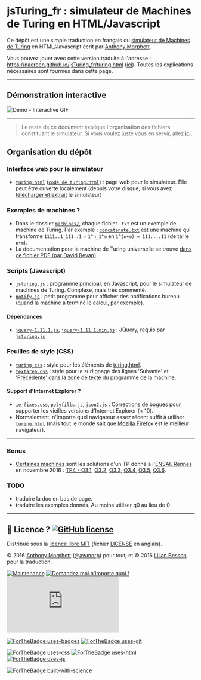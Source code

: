 # jsTuring_fr : simulateur de Machines de Turing en HTML/Javascript

Ce dépôt est une simple traduction en français du [simulateur de Machines de Turing](http://morphett.info/turing/) en HTML/Javascript écrit par [Anthony Morphett](http://morphett.info/).

Vous pouvez jouer avec cette version traduite à l'adresse : https://naereen.github.io/jsTuring_fr/turing.html ([ici](https://naereen.github.io/jsTuring_fr/turing.html)).
Toutes les explications nécessaires sont fournies dans cette page.

----

## Démonstration interactive
![Demo - Interactive GIF](screenshots/demo_live.gif)

----

> Le reste de ce document explique l'organisation des fichiers constituant le simulateur.
> Si vous voulez juste vous en servir, allez [ici](https://naereen.github.io/jsTuring_fr/turing.html).

## Organisation du dépôt

### Interface web pour le simulateur
- [`turing.html`](https://naereen.github.io/jsTuring_fr/turing.html) ([`code de turing.html`](turing.html)) : page web pour le simulateur. Elle peut être ouverte localement (depuis votre disque, si vous avez [télécharger et extrait]() le simulateur)

### Exemples de machines ?
- Dans le dossier [`machines/`](machines/), chaque fichier `.txt` est un exemple de machine de Turing. Par exemple : [`concatenate.txt`](https://github.com/Naereen/jsTuring_fr/blob/gh-pages/machines/concatenate.txt) est une machine qui transforme `1111..1_111..1` = `1^n_1^m` en `1^(n+m) = 111....11` (de taille `n+m`).
- La documentation pour la machine de Turing universelle se trouve [dans ce fichier PDF (par David Bevan)](utm.pdf).

### Scripts (Javascript)
- [`jsturing.js`](js/jsturing.js) : programme principal, en Javascript, pour le simulateur de machines de Turing. Complexe, mais très commenté.
- [`notify.js`](js/notify.js) : petit programme pour afficher des notifications bureau (quand la machine a terminé le calcul, par exemple).

#### Dépendances
- [`jquery-1.11.1.js`](js/jquery-1.11.1.js), [`jquery-1.11.1.min.js`](js/jquery-1.11.1.min.js) : JQuery, requis par [`jsturing.js`](js/jsturing.js)

### Feuilles de style (CSS)
- [`turing.css`](css/turing.css) : style pour les éléments de [turing.html](https://naereen.github.io/jsTuring_fr/turing.html).
- [`textarea.css`](css/textarea.css) : style pour le surlignage des lignes 'Suivante' et 'Précédente' dans la zone de texte du programme de la machine.

#### Support d'Internet Explorer ?
- [`ie-fixes.css`](css/ie-fixes.css), [`polyfills.js`](js/polyfills.js), [`json2.js`](js/json2.js) : Corrections de bogues pour supporter les vieilles versions d'Internet Explorer (< 10).
- Normalement, n'importe quel navigateur assez récent suffit à utiliser [`turing.html`](https://naereen.github.io/jsTuring_fr/turing.html) (mais tout le monde sait que [Mozilla Firefox](https://www.mozilla.org/fr/firefox/new/) est le meilleur navigateur).

----

### Bonus
- [Certaines machines](https://github.com/Naereen/jsTuring_fr/search?q=TP4&type=Code&utf8=✓) sont les solutions d'un TP donné à l'[ENSAI, Rennes](http://www.ensai.fr/) en novembre 2016 : [TP4 - Q3.1](https://github.com/Naereen/jsTuring_fr/blob/gh-pages/machines/TP4--Q3-1.txt), [Q3.2](https://github.com/Naereen/jsTuring_fr/blob/gh-pages/machines/TP4--Q3-2.txt), [Q3.3](https://github.com/Naereen/jsTuring_fr/blob/gh-pages/machines/TP4--Q3-3.txt), [Q3.4](https://github.com/Naereen/jsTuring_fr/blob/gh-pages/machines/TP4--Q3-4.txt), [Q3.5](https://github.com/Naereen/jsTuring_fr/blob/gh-pages/machines/TP4--Q3-5.txt), [Q3.6](https://github.com/Naereen/jsTuring_fr/blob/gh-pages/machines/TP4--Q3-6.txt).

### TODO
- traduire la doc en bas de page.
- traduire les exemples donnés. Au moins utiliser q0 au lieu de 0

----

## :scroll: Licence ? [![GitHub license](https://img.shields.io/github/license/Naereen/jsTuring_fr.svg)](https://github.com/Naereen/jsTuring_fr/blob/master/LICENSE)
Distribué sous la [licence libre MIT](https://lbesson.mit-license.org/) (fichier [LICENSE](LICENSE) en anglais).

© 2016 [Anthony Morphett](http://morphett.info/) ([@awmorp](https://GitHub.com/awmorp/)) pour tout, et © 2016 [Lilian Besson](https://GitHub.com/Naereen) pour la traduction.

[![Maintenance](https://img.shields.io/badge/Maintenu%3F-oui-green.svg)](https://GitHub.com/Naereen/jsTuring_fr/graphs/commit-activity)
[![Demandez moi n'importe quoi !](https://img.shields.io/badge/Demandez%20moi-n'%20importe%20quoi-1abc9c.svg)](https://GitHub.com/Naereen/ama.fr)
[![Analytics](https://ga-beacon.appspot.com/UA-38514290-17/github.com/Naereen/jsTuring_fr/README.md?pixel)](https://GitHub.com/Naereen/jsTuring_fr/)

[![ForTheBadge uses-badges](http://ForTheBadge.com/images/badges/uses-badges.svg)](http://ForTheBadge.com)
[![ForTheBadge uses-git](http://ForTheBadge.com/images/badges/uses-git.svg)](https://GitHub.com/)

[![ForTheBadge uses-css](http://ForTheBadge.com/images/badges/uses-css.svg)](http://ForTheBadge.com)
[![ForTheBadge uses-html](http://ForTheBadge.com/images/badges/uses-html.svg)](http://ForTheBadge.com)
[![ForTheBadge uses-js](http://ForTheBadge.com/images/badges/uses-js.svg)](http://ForTheBadge.com)

[![ForTheBadge built-with-science](http://ForTheBadge.com/images/badges/built-with-science.svg)](https://GitHub.com/Naereen/)
